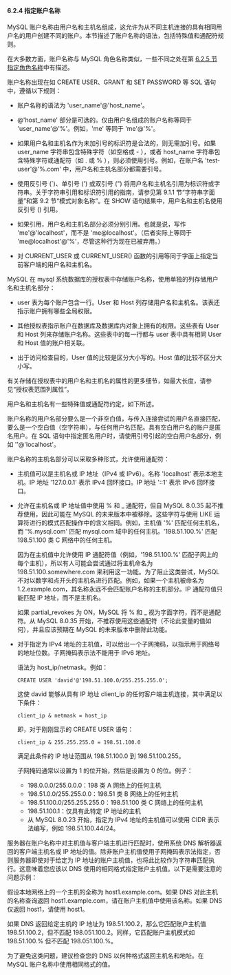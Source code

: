 #### 6.2.4 指定账户名称

MySQL 账户名称由用户名和主机名组成，这允许为从不同主机连接的具有相同用户名的用户创建不同的账户。本节描述了账户名称的语法，包括特殊值和通配符规则。

在大多数方面，账户名称与 MySQL 角色名称类似，一些不同之处在第 [6.2.5 节 指定角色名称](06.02.05.指定角色名称.md)中有描述。

账户名称出现在如 CREATE USER、GRANT 和 SET PASSWORD 等 SQL 语句中，遵循以下规则：

- 账户名称的语法为 'user_name'@'host_name'。


- @'host_name' 部分是可选的。仅由用户名组成的账户名称等同于 'user_name'@'%'。例如，'me' 等同于 'me'@'%'。


- 如果用户名和主机名作为未加引号的标识符是合法的，则无需加引号。如果 user_name 字符串包含特殊字符（如空格或 - ），或者 host_name 字符串包含特殊字符或通配符（如 . 或 % ），则必须使用引号。例如，在账户名 'test-user'@'%.com' 中，用户名和主机名部分都需要引号。


- 使用反引号 (\`)、单引号 (') 或双引号 (") 将用户名和主机名引用为标识符或字符串。关于字符串引用和标识符引用的指南，请参见第 9.1.1 节“字符串字面量”和第 9.2 节“模式对象名称”。在 SHOW 语句结果中，用户名和主机名使用反引号 () 引用。

- 
  如果引用，用户名和主机名部分必须分别引用。也就是说，写作 'me'@'localhost'，而不是 'me@localhost'。（后者实际上等同于 'me@localhost'@'%'，尽管这种行为现在已被弃用。）


- 对 CURRENT_USER 或 CURRENT_USER() 函数的引用等同于字面上指定当前客户端的用户名和主机名。


MySQL 在 mysql 系统数据库的授权表中存储账户名称，使用单独的列存储用户名和主机名部分：

- user 表为每个账户包含一行。User 和 Host 列存储用户名和主机名。该表还指示账户拥有哪些全局权限。


- 其他授权表指示账户在数据库及数据库内对象上拥有的权限。这些表有 User 和 Host 列来存储账户名称。这些表中的每一行都与 user 表中具有相同 User 和 Host 值的账户相关联。


- 出于访问检查目的，User 值的比较是区分大小写的。Host 值的比较不区分大小写。


有关存储在授权表中的用户名和主机名的属性的更多细节，如最大长度，请参见“授权表范围列属性”。

用户名和主机名有一些特殊值或通配符约定，如下所述。

账户名称的用户名部分要么是一个非空白值，与传入连接尝试的用户名直接匹配，要么是一个空白值（空字符串），与任何用户名匹配。具有空白用户名的账户是匿名用户。在 SQL 语句中指定匿名用户时，请使用引号引起的空白用户名部分，例如 ''@'localhost'。

账户名称的主机名部分可以采取多种形式，允许使用通配符：

- 主机值可以是主机名或 IP 地址（IPv4 或 IPv6）。名称 'localhost' 表示本地主机。IP 地址 '127.0.0.1' 表示 IPv4 回环接口。IP 地址 '::1' 表示 IPv6 回环接口。


- 允许在主机名或 IP 地址值中使用 % 和 _ 通配符，但自 MySQL 8.0.35 起不推荐使用，因此可能在 MySQL 的未来版本中被移除。这些字符与使用 LIKE 运算符进行的模式匹配操作中的含义相同。例如，主机值 '%' 匹配任何主机名，而 '%.mysql.com' 匹配 mysql.com 域中的任何主机。'198.51.100.%' 匹配 198.51.100 类 C 网络中的任何主机。

  因为在主机值中允许使用 IP 通配符值（例如，'198.51.100.%' 匹配子网上的每个主机），所以有人可能会尝试通过将主机命名为 198.51.100.somewhere.com 来利用这一功能。为了阻止这类尝试，MySQL 不对以数字和点开头的主机名进行匹配。例如，如果一个主机被命名为 1.2.example.com，其名称永远不会匹配账户名称的主机部分。IP 通配符值只能匹配 IP 地址，而不是主机名。

  如果 partial_revokes 为 ON，MySQL 将 % 和 _ 视为字面字符，而不是通配符。从 MySQL 8.0.35 开始，不推荐使用这些通配符（不论此变量的值如何），并且应该预期在 MySQL 的未来版本中删除此功能。

- 对于指定为 IPv4 地址的主机值，可以给出一个子网掩码，以指示用于网络号的地址位数。子网掩码表示法不能用于 IPv6 地址。

  语法为 host_ip/netmask。例如：

  ```
  CREATE USER 'david'@'198.51.100.0/255.255.255.0';
  ```

  

  这使 david 能够从具有 IP 地址 client_ip 的任何客户端主机连接，其中满足以下条件：

  ```
  client_ip & netmask = host_ip
  ```

  即，对于刚刚显示的 CREATE USER 语句：

  ```
  client_ip & 255.255.255.0 = 198.51.100.0
  ```

  满足此条件的 IP 地址范围从 198.51.100.0 到 198.51.100.255。

  子网掩码通常以设置为 1 的位开始，然后是设置为 0 的位。例子：

  - 198.0.0.0/255.0.0.0：198 类 A 网络上的任何主机
  - 198.51.0.0/255.255.0.0：198.51 类 B 网络上的任何主机
  - 198.51.100.0/255.255.255.0：198.51.100 类 C 网络上的任何主机
  - 198.51.100.1：仅具有此特定 IP 地址的主机
  - 从 MySQL 8.0.23 开始，指定为 IPv4 地址的主机值可以使用 CIDR 表示法编写，例如 198.51.100.44/24。

服务器在账户名称中对主机值与客户端主机进行匹配时，使用系统 DNS 解析器返回的客户端主机名或 IP 地址的值。除非账户主机值使用子网掩码表示法指定，否则服务器即使对于给定为 IP 地址的账户主机值，也将此比较作为字符串匹配执行。这意味着您应该以 DNS 使用的相同格式指定账户主机值。以下是需要注意的问题示例：

假设本地网络上的一个主机的全称为 host1.example.com。如果 DNS 对此主机的名称查询返回 host1.example.com，请在账户主机值中使用该名称。如果 DNS 仅返回 host1，请使用 host1。

如果 DNS 返回给定主机的 IP 地址为 198.51.100.2，那么它匹配账户主机值 198.51.100.2，但不匹配 198.051.100.2。同样，它匹配账户主机模式如 198.51.100.% 但不匹配 198.051.100.%。

为了避免这类问题，建议检查您的 DNS 以何种格式返回主机名和地址。在 MySQL 账户名称中使用相同格式的值。